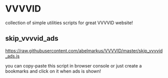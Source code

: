 # VVVVID
collection of simple utilities scripts for great VVVVID website!

## skip_vvvvid_ads
https://raw.githubusercontent.com/abelmarkus/VVVVID/master/skip_vvvvid_ads.js

you can copy-paste this script in browser console or just create a bookmarks and click on it when ads is shown!
